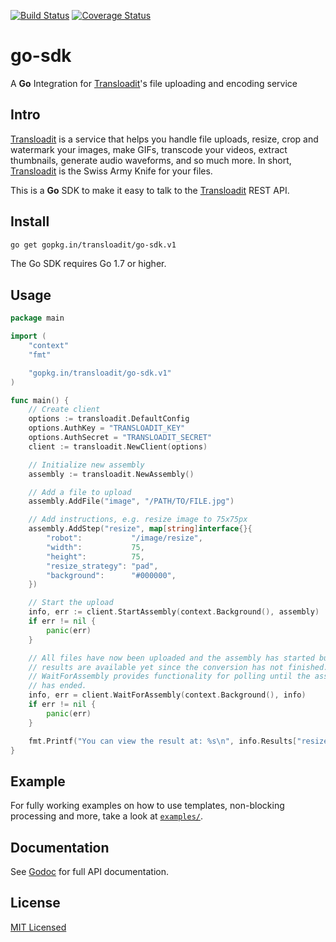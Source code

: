 [![Build Status](https://travis-ci.org/transloadit/go-sdk.svg)](https://travis-ci.org/transloadit/go-sdk)
[![Coverage Status](https://coveralls.io/repos/transloadit/go-sdk/badge.png)](https://coveralls.io/r/transloadit/go-sdk)

# go-sdk

A **Go** Integration for [Transloadit](https://transloadit.com)'s file uploading and encoding service

## Intro

[Transloadit](https://transloadit.com) is a service that helps you handle file uploads, resize, crop and watermark your images, make GIFs, transcode your videos, extract thumbnails, generate audio waveforms, and so much more. In short, [Transloadit](https://transloadit.com) is the Swiss Army Knife for your files.

This is a **Go** SDK to make it easy to talk to the [Transloadit](https://transloadit.com) REST API.

## Install

```bash
go get gopkg.in/transloadit/go-sdk.v1
```

The Go SDK requires Go 1.7 or higher.

## Usage

```go
package main

import (
	"context"
	"fmt"

	"gopkg.in/transloadit/go-sdk.v1"
)

func main() {
	// Create client
	options := transloadit.DefaultConfig
	options.AuthKey = "TRANSLOADIT_KEY"
	options.AuthSecret = "TRANSLOADIT_SECRET"
	client := transloadit.NewClient(options)

	// Initialize new assembly
	assembly := transloadit.NewAssembly()

	// Add a file to upload
	assembly.AddFile("image", "/PATH/TO/FILE.jpg")

	// Add instructions, e.g. resize image to 75x75px
	assembly.AddStep("resize", map[string]interface{}{
		"robot":           "/image/resize",
		"width":           75,
		"height":          75,
		"resize_strategy": "pad",
		"background":      "#000000",
	})

	// Start the upload
	info, err := client.StartAssembly(context.Background(), assembly)
	if err != nil {
		panic(err)
	}

	// All files have now been uploaded and the assembly has started but no
	// results are available yet since the conversion has not finished.
	// WaitForAssembly provides functionality for polling until the assembly
	// has ended.
	info, err = client.WaitForAssembly(context.Background(), info)
	if err != nil {
		panic(err)
	}

	fmt.Printf("You can view the result at: %s\n", info.Results["resize"][0].SSLURL)
}
```

## Example

For fully working examples on how to use templates, non-blocking processing and more, take a look at [`examples/`](https://github.com/transloadit/go-sdk/tree/master/examples).

## Documentation

See <a href="https://godoc.org/gopkg.in/transloadit/go-sdk.v1">Godoc</a> for full API documentation.

## License

[MIT Licensed](LICENSE)
